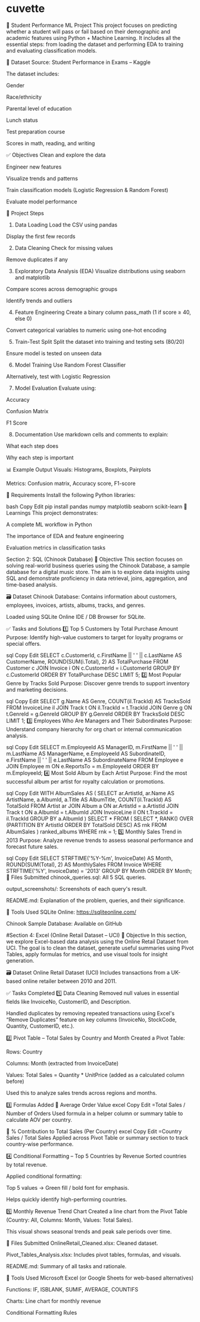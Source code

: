 # cuvette


🧠 Student Performance ML Project
This project focuses on predicting whether a student will pass or fail based on their demographic and academic features using Python + Machine Learning. It includes all the essential steps: from loading the dataset and performing EDA to training and evaluating classification models.

📁 Dataset
Source: Student Performance in Exams – Kaggle

The dataset includes:

Gender

Race/ethnicity

Parental level of education

Lunch status

Test preparation course

Scores in math, reading, and writing

✅ Objectives
Clean and explore the data

Engineer new features

Visualize trends and patterns

Train classification models (Logistic Regression & Random Forest)

Evaluate model performance

📌 Project Steps
1. Data Loading
Load the CSV using pandas

Display the first few records

2. Data Cleaning
Check for missing values

Remove duplicates if any

3. Exploratory Data Analysis (EDA)
Visualize distributions using seaborn and matplotlib

Compare scores across demographic groups

Identify trends and outliers

4. Feature Engineering
Create a binary column pass_math (1 if score ≥ 40, else 0)

Convert categorical variables to numeric using one-hot encoding

5. Train-Test Split
Split the dataset into training and testing sets (80/20)

Ensure model is tested on unseen data

6. Model Training
Use Random Forest Classifier

Alternatively, test with Logistic Regression

7. Model Evaluation
Evaluate using:

Accuracy

Confusion Matrix

F1 Score

8. Documentation
Use markdown cells and comments to explain:

What each step does

Why each step is important

📊 Example Output
Visuals: Histograms, Boxplots, Pairplots

Metrics: Confusion matrix, Accuracy score, F1-score

🚀 Requirements
Install the following Python libraries:

bash
Copy
Edit
pip install pandas numpy matplotlib seaborn scikit-learn
🧠 Learnings
This project demonstrates:

A complete ML workflow in Python

The importance of EDA and feature engineering

Evaluation metrics in classification tasks

Section 2: SQL (Chinook Database)
🎯 Objective
This section focuses on solving real-world business queries using the Chinook Database, a sample database for a digital music store. The aim is to explore data insights using SQL and demonstrate proficiency in data retrieval, joins, aggregation, and time-based analysis.

🗃️ Dataset
Chinook Database: Contains information about customers, employees, invoices, artists, albums, tracks, and genres.

Loaded using SQLite Online IDE / DB Browser for SQLite.

✅ Tasks and Solutions
1️⃣ Top 5 Customers by Total Purchase Amount
Purpose: Identify high-value customers to target for loyalty programs or special offers.

sql
Copy
Edit
SELECT c.CustomerId, c.FirstName || ' ' || c.LastName AS CustomerName,
       ROUND(SUM(i.Total), 2) AS TotalPurchase
FROM Customer c
JOIN Invoice i ON c.CustomerId = i.CustomerId
GROUP BY c.CustomerId
ORDER BY TotalPurchase DESC
LIMIT 5;
2️⃣ Most Popular Genre by Tracks Sold
Purpose: Discover genre trends to support inventory and marketing decisions.

sql
Copy
Edit
SELECT g.Name AS Genre, COUNT(il.TrackId) AS TracksSold
FROM InvoiceLine il
JOIN Track t ON il.TrackId = t.TrackId
JOIN Genre g ON t.GenreId = g.GenreId
GROUP BY g.GenreId
ORDER BY TracksSold DESC
LIMIT 1;
3️⃣ Employees Who Are Managers and Their Subordinates
Purpose: Understand company hierarchy for org chart or internal communication analysis.

sql
Copy
Edit
SELECT m.EmployeeId AS ManagerID, m.FirstName || ' ' || m.LastName AS ManagerName,
       e.EmployeeId AS SubordinateID, e.FirstName || ' ' || e.LastName AS SubordinateName
FROM Employee e
JOIN Employee m ON e.ReportsTo = m.EmployeeId
ORDER BY m.EmployeeId;
4️⃣ Most Sold Album by Each Artist
Purpose: Find the most successful album per artist for royalty calculation or promotions.

sql
Copy
Edit
WITH AlbumSales AS (
    SELECT ar.ArtistId, ar.Name AS ArtistName, a.AlbumId, a.Title AS AlbumTitle,
           COUNT(il.TrackId) AS TotalSold
    FROM Artist ar
    JOIN Album a ON ar.ArtistId = a.ArtistId
    JOIN Track t ON a.AlbumId = t.AlbumId
    JOIN InvoiceLine il ON t.TrackId = il.TrackId
    GROUP BY a.AlbumId
)
SELECT * FROM (
    SELECT *, RANK() OVER (PARTITION BY ArtistId ORDER BY TotalSold DESC) AS rnk
    FROM AlbumSales
) ranked_albums
WHERE rnk = 1;
5️⃣ Monthly Sales Trend in 2013
Purpose: Analyze revenue trends to assess seasonal performance and forecast future sales.

sql
Copy
Edit
SELECT STRFTIME('%Y-%m', InvoiceDate) AS Month, ROUND(SUM(Total), 2) AS MonthlySales
FROM Invoice
WHERE STRFTIME('%Y', InvoiceDate) = '2013'
GROUP BY Month
ORDER BY Month;
📎 Files Submitted
chinook_queries.sql: All 5 SQL queries.

output_screenshots/: Screenshots of each query's result.

README.md: Explanation of the problem, queries, and their significance.

📌 Tools Used
SQLite Online: https://sqliteonline.com/

Chinook Sample Database: Available on GitHub




 #Section 4: Excel (Online Retail Dataset – UCI)
🎯 Objective
In this section, we explore Excel-based data analysis using the Online Retail Dataset from UCI. The goal is to clean the dataset, generate useful summaries using Pivot Tables, apply formulas for metrics, and use visual tools for insight generation.

🗃️ Dataset
Online Retail Dataset (UCI)
Includes transactions from a UK-based online retailer between 2010 and 2011.

✅ Tasks Completed
1️⃣ Data Cleaning
Removed null values in essential fields like InvoiceNo, CustomerID, and Description.

Handled duplicates by removing repeated transactions using Excel's “Remove Duplicates” feature on key columns (InvoiceNo, StockCode, Quantity, CustomerID, etc.).

2️⃣ Pivot Table – Total Sales by Country and Month
Created a Pivot Table:

Rows: Country

Columns: Month (extracted from InvoiceDate)

Values: Total Sales = Quantity * UnitPrice (added as a calculated column before)

Used this to analyze sales trends across regions and months.

3️⃣ Formulas Added
🔸 Average Order Value
excel
Copy
Edit
=Total Sales / Number of Orders
Used formula in a helper column or summary table to calculate AOV per country.

🔸 % Contribution to Total Sales (Per Country)
excel
Copy
Edit
=Country Sales / Total Sales
Applied across Pivot Table or summary section to track country-wise performance.

4️⃣ Conditional Formatting – Top 5 Countries by Revenue
Sorted countries by total revenue.

Applied conditional formatting:

Top 5 values → Green fill / bold font for emphasis.

Helps quickly identify high-performing countries.

5️⃣ Monthly Revenue Trend Chart
Created a line chart from the Pivot Table (Country: All, Columns: Month, Values: Total Sales).

This visual shows seasonal trends and peak sale periods over time.

📎 Files Submitted
OnlineRetail_Cleaned.xlsx: Cleaned dataset.

Pivot_Tables_Analysis.xlsx: Includes pivot tables, formulas, and visuals.

README.md: Summary of all tasks and rationale.

📌 Tools Used
Microsoft Excel (or Google Sheets for web-based alternatives)

Functions: IF, ISBLANK, SUMIF, AVERAGE, COUNTIFS

Charts: Line chart for monthly revenue

Conditional Formatting Rules
